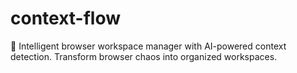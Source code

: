 # context-flow
🌊 Intelligent browser workspace manager with AI-powered context detection. Transform browser chaos into organized workspaces.
